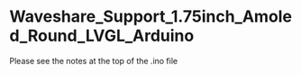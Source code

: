 # Waveshare_Support_1.75inch_Amoled_Round_LVGL_Arduino

Please see the notes at the top of the .ino file
